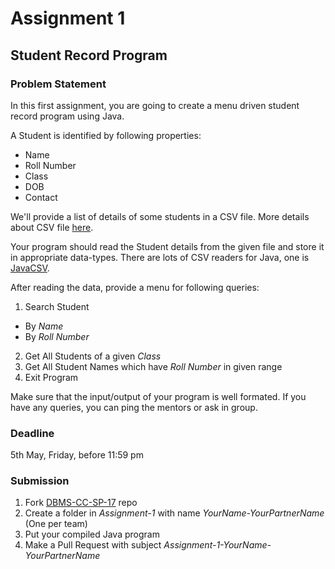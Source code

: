 # Assignment 1

## Student Record Program

### Problem Statement

In this first assignment, you are going to create a menu driven student record program using Java.

A Student is identified by following properties:
+ Name
+ Roll Number
+ Class
+ DOB
+ Contact

We'll provide a list of details of some students in a CSV file. More details about CSV file [here](https://www.google.com/url?q=https%3A%2F%2Fen.wikipedia.org%2Fwiki%2FComma-separated_values&sa=D&sntz=1&usg=AFQjCNHWSYX8zsjtAFVXgFsxgCfiR9uyFQ).

Your program should read the Student details from the given file and  store it in appropriate data-types. There are lots of CSV readers for Java, one is [JavaCSV](https://www.google.com/url?q=https%3A%2F%2Fwww.csvreader.com%2Fjava_csv.php&sa=D&sntz=1&usg=AFQjCNHvfFeqDPZ7bS2yNcRe5YtfJxiTyQ).

After reading the data, provide a menu for following queries:
1. Search Student
 + By _Name_
 + By _Roll Number_
2. Get All Students of a given _Class_
3. Get All Student Names which have _Roll Number_ in given range
4. Exit Program

Make sure that the input/output of your program is well formated. 
If you have any queries, you can ping the mentors or ask in group.

### Deadline 
5th May, Friday, before 11:59 pm

### Submission
1. Fork [DBMS-CC-SP-17](https://github.com/IEEE-NITK/DBMS-CC-SP-17) repo
2. Create a folder in _Assignment-1_ with name _YourName-YourPartnerName_ (One per team)
3. Put your compiled Java program
4. Make a Pull Request with subject _Assignment-1-YourName-YourPartnerName_
